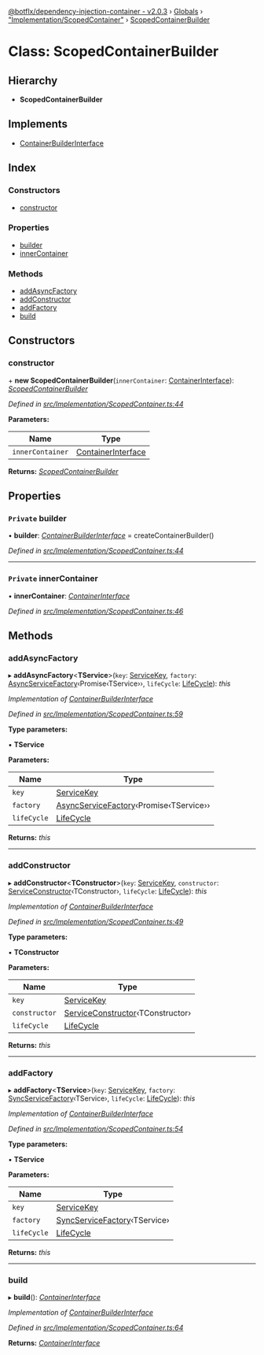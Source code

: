 [@botflx/dependency-injection-container - v2.0.3](../README.md) › [Globals](../globals.md) › ["Implementation/ScopedContainer"](../modules/_implementation_scopedcontainer_.md) › [ScopedContainerBuilder](_implementation_scopedcontainer_.scopedcontainerbuilder.md)

# Class: ScopedContainerBuilder

## Hierarchy

* **ScopedContainerBuilder**

## Implements

* [ContainerBuilderInterface](../interfaces/_interfaces_.containerbuilderinterface.md)

## Index

### Constructors

* [constructor](_implementation_scopedcontainer_.scopedcontainerbuilder.md#constructor)

### Properties

* [builder](_implementation_scopedcontainer_.scopedcontainerbuilder.md#private-builder)
* [innerContainer](_implementation_scopedcontainer_.scopedcontainerbuilder.md#private-innercontainer)

### Methods

* [addAsyncFactory](_implementation_scopedcontainer_.scopedcontainerbuilder.md#addasyncfactory)
* [addConstructor](_implementation_scopedcontainer_.scopedcontainerbuilder.md#addconstructor)
* [addFactory](_implementation_scopedcontainer_.scopedcontainerbuilder.md#addfactory)
* [build](_implementation_scopedcontainer_.scopedcontainerbuilder.md#build)

## Constructors

###  constructor

\+ **new ScopedContainerBuilder**(`innerContainer`: [ContainerInterface](../interfaces/_interfaces_.containerinterface.md)): *[ScopedContainerBuilder](_implementation_scopedcontainer_.scopedcontainerbuilder.md)*

*Defined in [src/Implementation/ScopedContainer.ts:44](https://github.com/botflux/dependency-injection-container/blob/f2bcefe/packages/DIContainer/src/Implementation/ScopedContainer.ts#L44)*

**Parameters:**

Name | Type |
------ | ------ |
`innerContainer` | [ContainerInterface](../interfaces/_interfaces_.containerinterface.md) |

**Returns:** *[ScopedContainerBuilder](_implementation_scopedcontainer_.scopedcontainerbuilder.md)*

## Properties

### `Private` builder

• **builder**: *[ContainerBuilderInterface](../interfaces/_interfaces_.containerbuilderinterface.md)* =  createContainerBuilder()

*Defined in [src/Implementation/ScopedContainer.ts:44](https://github.com/botflux/dependency-injection-container/blob/f2bcefe/packages/DIContainer/src/Implementation/ScopedContainer.ts#L44)*

___

### `Private` innerContainer

• **innerContainer**: *[ContainerInterface](../interfaces/_interfaces_.containerinterface.md)*

*Defined in [src/Implementation/ScopedContainer.ts:46](https://github.com/botflux/dependency-injection-container/blob/f2bcefe/packages/DIContainer/src/Implementation/ScopedContainer.ts#L46)*

## Methods

###  addAsyncFactory

▸ **addAsyncFactory**<**TService**>(`key`: [ServiceKey](../modules/_interfaces_.md#servicekey), `factory`: [AsyncServiceFactory](../modules/_interfaces_.md#asyncservicefactory)‹Promise‹TService››, `lifeCycle`: [LifeCycle](../enums/_interfaces_.lifecycle.md)): *this*

*Implementation of [ContainerBuilderInterface](../interfaces/_interfaces_.containerbuilderinterface.md)*

*Defined in [src/Implementation/ScopedContainer.ts:59](https://github.com/botflux/dependency-injection-container/blob/f2bcefe/packages/DIContainer/src/Implementation/ScopedContainer.ts#L59)*

**Type parameters:**

▪ **TService**

**Parameters:**

Name | Type |
------ | ------ |
`key` | [ServiceKey](../modules/_interfaces_.md#servicekey) |
`factory` | [AsyncServiceFactory](../modules/_interfaces_.md#asyncservicefactory)‹Promise‹TService›› |
`lifeCycle` | [LifeCycle](../enums/_interfaces_.lifecycle.md) |

**Returns:** *this*

___

###  addConstructor

▸ **addConstructor**<**TConstructor**>(`key`: [ServiceKey](../modules/_interfaces_.md#servicekey), `constructor`: [ServiceConstructor](../modules/_interfaces_.md#serviceconstructor)‹TConstructor›, `lifeCycle`: [LifeCycle](../enums/_interfaces_.lifecycle.md)): *this*

*Implementation of [ContainerBuilderInterface](../interfaces/_interfaces_.containerbuilderinterface.md)*

*Defined in [src/Implementation/ScopedContainer.ts:49](https://github.com/botflux/dependency-injection-container/blob/f2bcefe/packages/DIContainer/src/Implementation/ScopedContainer.ts#L49)*

**Type parameters:**

▪ **TConstructor**

**Parameters:**

Name | Type |
------ | ------ |
`key` | [ServiceKey](../modules/_interfaces_.md#servicekey) |
`constructor` | [ServiceConstructor](../modules/_interfaces_.md#serviceconstructor)‹TConstructor› |
`lifeCycle` | [LifeCycle](../enums/_interfaces_.lifecycle.md) |

**Returns:** *this*

___

###  addFactory

▸ **addFactory**<**TService**>(`key`: [ServiceKey](../modules/_interfaces_.md#servicekey), `factory`: [SyncServiceFactory](../modules/_interfaces_.md#syncservicefactory)‹TService›, `lifeCycle`: [LifeCycle](../enums/_interfaces_.lifecycle.md)): *this*

*Implementation of [ContainerBuilderInterface](../interfaces/_interfaces_.containerbuilderinterface.md)*

*Defined in [src/Implementation/ScopedContainer.ts:54](https://github.com/botflux/dependency-injection-container/blob/f2bcefe/packages/DIContainer/src/Implementation/ScopedContainer.ts#L54)*

**Type parameters:**

▪ **TService**

**Parameters:**

Name | Type |
------ | ------ |
`key` | [ServiceKey](../modules/_interfaces_.md#servicekey) |
`factory` | [SyncServiceFactory](../modules/_interfaces_.md#syncservicefactory)‹TService› |
`lifeCycle` | [LifeCycle](../enums/_interfaces_.lifecycle.md) |

**Returns:** *this*

___

###  build

▸ **build**(): *[ContainerInterface](../interfaces/_interfaces_.containerinterface.md)*

*Implementation of [ContainerBuilderInterface](../interfaces/_interfaces_.containerbuilderinterface.md)*

*Defined in [src/Implementation/ScopedContainer.ts:64](https://github.com/botflux/dependency-injection-container/blob/f2bcefe/packages/DIContainer/src/Implementation/ScopedContainer.ts#L64)*

**Returns:** *[ContainerInterface](../interfaces/_interfaces_.containerinterface.md)*
